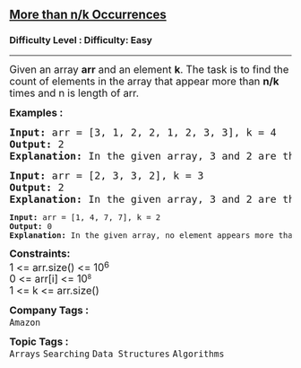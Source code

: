 <h2><a href="https://www.geeksforgeeks.org/problems/count-element-occurences/1?itm_source=geeksforgeeks&itm_medium=article&itm_campaign=bottom_sticky_on_article">More than n/k Occurrences</a></h2><h3>Difficulty Level : Difficulty: Easy</h3><hr><div class="problems_problem_content__Xm_eO"><p><span style="font-size: 18px;">Given an array <strong>arr</strong>&nbsp;and an element <strong>k</strong>. The task is to find the count of elements in the array that appear more than <strong>n/k</strong> times and n is length of arr.</span></p>
<p><span style="font-size: 18px;"><strong>Examples :</strong></span></p>
<pre><span style="font-size: 18px;"><strong>Input: </strong>arr = [3, 1, 2, 2, 1, 2, 3, 3], k = 4
<strong>Output: </strong>2<strong>
Explanation: </strong>In the given array, 3 and 2 are the only elements that appears more than n/k times.</span>
</pre>
<pre><span style="font-size: 18px;"><strong>Input: </strong>arr = [2, 3, 3, 2], k = 3
<strong>Output: </strong>2<strong>
Explanation: </strong>In the given array, 3 and 2 are the only elements that appears more than n/k times. So the count of elements are 2.<br></span></pre>
<pre><strong>Input: </strong>arr = [1, 4, 7, 7], k = 2
<strong>Output: </strong>0<strong>
Explanation: </strong>In the given array, no element appears more than n/k times.</pre>
<p><span style="font-size: 18px;"><strong>Constraints:</strong><br>1 &lt;= arr.size() &lt;= 10</span><sup><span style="font-size: 15px;">6</span></sup><br><span style="font-size: 18px;">0 &lt;= arr[i] &lt;= 10</span><sup>8</sup><br><span style="font-size: 18px;">1 &lt;= k &lt;= arr.size()</span></p></div><p><span style=font-size:18px><strong>Company Tags : </strong><br><code>Amazon</code>&nbsp;<br><p><span style=font-size:18px><strong>Topic Tags : </strong><br><code>Arrays</code>&nbsp;<code>Searching</code>&nbsp;<code>Data Structures</code>&nbsp;<code>Algorithms</code>&nbsp;